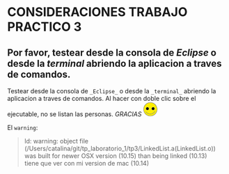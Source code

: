 # CONSIDERACIONES TRABAJO PRACTICO 3
## Por favor, testear desde la consola de _Eclipse_ o desde la _terminal_ abriendo la aplicacion a traves de comandos.

Testear desde la consola de `_Eclipse_` o desde la `_terminal_` abriendo la aplicacion a traves de comandos. Al hacer con doble clic sobre el ejecutable, no se listan las personas. _GRACIAS_ 
![alt text](https://github.com/catahache/tp_laboratorio_1/blob/master/tp3/images/smiley.png "_GRACIAS_ ")

El `warning`:   
> ld: warning: object file (/Users/catalina/git/tp_laboratorio_1/tp3/LinkedList.a(LinkedList.o)) was built for newer OSX version (10.15) than being linked (10.13)  
tiene que ver con mi version de mac (10.14)

